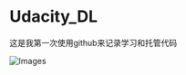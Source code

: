 # Udacity_DL
这是我第一次使用github来记录学习和托管代码

![Images](https://raw.githubusercontent.com/KannShi/Udacity_DL/master/img/regularization.png)

 
